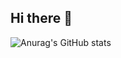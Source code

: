 ## Hi there 👋


![Anurag's GitHub stats](https://github-readme-stats.vercel.app/api?username=Luiz-F-Brogiato&show_icons=true&theme=transparent)
